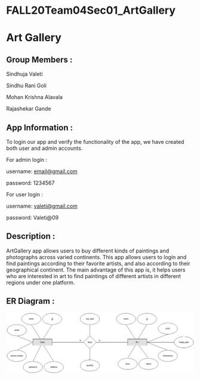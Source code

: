 # FALL20Team04Sec01_ArtGallery

# Art Gallery

## Group Members :

Sindhuja Valeti

Sindhu Rani Goli

Mohan Krishna Alavala

Rajashekar Gande

## App Information :

To login our app and verify the functionality of the app, we have created both user and admin accounts.

For admin login :

username: email@gmail.com

password: 1234567

For user login :

username: valeti@gmail.com

password: Valeti@09

## Description :

ArtGallery app allows users to buy different kinds of paintings and photographs across varied continents. This app allows users to login and find paintings according to their favorite artists, and also according to their geographical continent. The main advantage of this app is, it helps users who are interested in art to find paintings of different artists in different regions under one platform. 

## ER Diagram :

![](https://github.com/Sindhujav18/FALL20Team04Sec01_ArtGallery/blob/master/ER%20diagram.jpeg?raw=true)